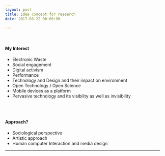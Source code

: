 ```yaml
---
layout: post
title: Idea concept for research
date: 2017-08-22 00:00:00

---
```


<br/>
<h4>My Interest</h4>
<ul>
<li>Electronic Waste</li>
<li>Social engagement</li>
<li>Digital activism</li>
<li>Performance</li>
<li>Technology and Design and their impact on environment</li>
<li>Open Technology / Open Science</li>
<li>Mobile devices as a platform</li>
<li>Pervasive technology and its visibility as well as invisibility</li>
</ul>

<br/><br/>
<h4>Approach?</h4>
<ul>
<li>Sociological perspective</li>
<li>Artistic approach</li>
<li>Human computer Interaction and media design</li>
</ul>


<p>

</p>


***

<br/><br/>
